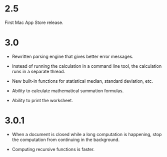# 2.5

First Mac App Store release.

# 3.0

* Rewritten parsing engine that gives better error messages.

* Instead of running the calculation in a command line tool, the calculation
runs in a separate thread.

* New built-in functions for statistical median, standard deviation, etc.

* Ability to calculate mathematical summation formulas.

* Ability to print the worksheet.

# 3.0.1

* When a document is closed while a long computation is happening, stop the
computation from continuing in the background.

* Computing recursive functions is faster.
